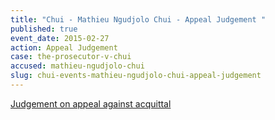 ```yaml
---
title: "Chui - Mathieu Ngudjolo Chui - Appeal Judgement "
published: true
event_date: 2015-02-27
action: Appeal Judgement
case: the-prosecutor-v-chui
accused: mathieu-ngudjolo-chui
slug: chui-events-mathieu-ngudjolo-chui-appeal-judgement
---
```


[Judgement on appeal against acquittal](http://www.icc-cpi.int/iccdocs/doc/doc1957802.pdf)

